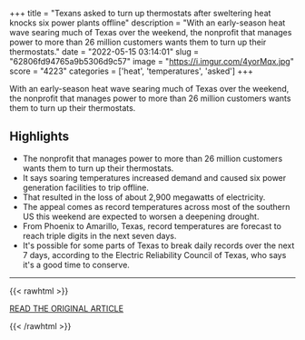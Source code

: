 +++
title = "Texans asked to turn up thermostats after sweltering heat knocks six power plants offline"
description = "With an early-season heat wave searing much of Texas over the weekend, the nonprofit that manages power to more than 26 million customers wants them to turn up their thermostats."
date = "2022-05-15 03:14:01"
slug = "62806fd94765a9b5306d9c57"
image = "https://i.imgur.com/4yorMqx.jpg"
score = "4223"
categories = ['heat', 'temperatures', 'asked']
+++

With an early-season heat wave searing much of Texas over the weekend, the nonprofit that manages power to more than 26 million customers wants them to turn up their thermostats.

## Highlights

- The nonprofit that manages power to more than 26 million customers wants them to turn up their thermostats.
- It says soaring temperatures increased demand and caused six power generation facilities to trip offline.
- That resulted in the loss of about 2,900 megawatts of electricity.
- The appeal comes as record temperatures across most of the southern US this weekend are expected to worsen a deepening drought.
- From Phoenix to Amarillo, Texas, record temperatures are forecast to reach triple digits in the next seven days.
- It's possible for some parts of Texas to break daily records over the next 7 days, according to the Electric Reliability Council of Texas, who says it's a good time to conserve.

---

{{< rawhtml >}}
  <p class="article-category">
    <a target="_blank" href="https://www.cnn.com/2022/05/14/us/texas-heat-wave-ercot-conserve/index.html">READ THE ORIGINAL ARTICLE</a>
  </p>
{{< /rawhtml >}}
